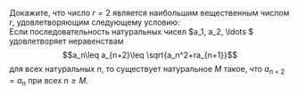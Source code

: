 Докажите, что число $r = 2$ является наибольшим вещественным
числом $r$, удовлетворяющим следующему условию:
<br>
Если последовательность натуральных чисел  $a_1, a_2, \ldots $ удовлетворяет неравенствам
$$a_n\leq a_{n+2}\leq \sqrt{a_n^2+ra_{n+1}}$$
для всех натуральных $n$, то существует натуральное $M$ такое, что $a_{n+2}=a_n$ при всех $n\geq M$.